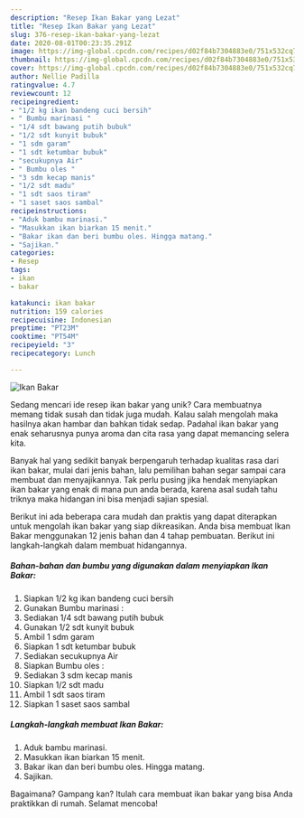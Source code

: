 ```yaml
---
description: "Resep Ikan Bakar yang Lezat"
title: "Resep Ikan Bakar yang Lezat"
slug: 376-resep-ikan-bakar-yang-lezat
date: 2020-08-01T00:23:35.291Z
image: https://img-global.cpcdn.com/recipes/d02f84b7304883e0/751x532cq70/ikan-bakar-foto-resep-utama.jpg
thumbnail: https://img-global.cpcdn.com/recipes/d02f84b7304883e0/751x532cq70/ikan-bakar-foto-resep-utama.jpg
cover: https://img-global.cpcdn.com/recipes/d02f84b7304883e0/751x532cq70/ikan-bakar-foto-resep-utama.jpg
author: Nellie Padilla
ratingvalue: 4.7
reviewcount: 12
recipeingredient:
- "1/2 kg ikan bandeng cuci bersih"
- " Bumbu marinasi "
- "1/4 sdt bawang putih bubuk"
- "1/2 sdt kunyit bubuk"
- "1 sdm garam"
- "1 sdt ketumbar bubuk"
- "secukupnya Air"
- " Bumbu oles "
- "3 sdm kecap manis"
- "1/2 sdt madu"
- "1 sdt saos tiram"
- "1 saset saos sambal"
recipeinstructions:
- "Aduk bambu marinasi."
- "Masukkan ikan biarkan 15 menit."
- "Bakar ikan dan beri bumbu oles. Hingga matang."
- "Sajikan."
categories:
- Resep
tags:
- ikan
- bakar

katakunci: ikan bakar 
nutrition: 159 calories
recipecuisine: Indonesian
preptime: "PT23M"
cooktime: "PT54M"
recipeyield: "3"
recipecategory: Lunch

---
```



![Ikan Bakar](https://img-global.cpcdn.com/recipes/d02f84b7304883e0/751x532cq70/ikan-bakar-foto-resep-utama.jpg)

Sedang mencari ide resep ikan bakar yang unik? Cara membuatnya memang tidak susah dan tidak juga mudah. Kalau salah mengolah maka hasilnya akan hambar dan bahkan tidak sedap. Padahal ikan bakar yang enak seharusnya punya aroma dan cita rasa yang dapat memancing selera kita.



Banyak hal yang sedikit banyak berpengaruh terhadap kualitas rasa dari ikan bakar, mulai dari jenis bahan, lalu pemilihan bahan segar sampai cara membuat dan menyajikannya. Tak perlu pusing jika hendak menyiapkan ikan bakar yang enak di mana pun anda berada, karena asal sudah tahu triknya maka hidangan ini bisa menjadi sajian spesial.


Berikut ini ada beberapa cara mudah dan praktis yang dapat diterapkan untuk mengolah ikan bakar yang siap dikreasikan. Anda bisa membuat Ikan Bakar menggunakan 12 jenis bahan dan 4 tahap pembuatan. Berikut ini langkah-langkah dalam membuat hidangannya.

<!--inarticleads1-->

##### Bahan-bahan dan bumbu yang digunakan dalam menyiapkan Ikan Bakar:

1. Siapkan 1/2 kg ikan bandeng cuci bersih
1. Gunakan  Bumbu marinasi :
1. Sediakan 1/4 sdt bawang putih bubuk
1. Gunakan 1/2 sdt kunyit bubuk
1. Ambil 1 sdm garam
1. Siapkan 1 sdt ketumbar bubuk
1. Sediakan secukupnya Air
1. Siapkan  Bumbu oles :
1. Sediakan 3 sdm kecap manis
1. Siapkan 1/2 sdt madu
1. Ambil 1 sdt saos tiram
1. Siapkan 1 saset saos sambal




<!--inarticleads2-->

##### Langkah-langkah membuat Ikan Bakar:

1. Aduk bambu marinasi.
1. Masukkan ikan biarkan 15 menit.
1. Bakar ikan dan beri bumbu oles. Hingga matang.
1. Sajikan.




Bagaimana? Gampang kan? Itulah cara membuat ikan bakar yang bisa Anda praktikkan di rumah. Selamat mencoba!
